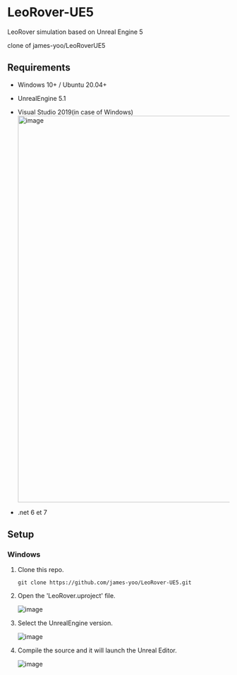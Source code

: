 # LeoRover-UE5
LeoRover simulation based on Unreal Engine 5

clone of james-yoo/LeoRoverUE5

## Requirements
- Windows 10+ / Ubuntu 20.04+
- UnrealEngine 5.1
- Visual Studio 2019(in case of Windows)
  <img width="877" alt="image" src="https://github.com/user-attachments/assets/56efa34e-197d-47da-b7a4-e2d28fe3606d">

- .net 6 et 7

## Setup
### Windows
1. Clone this repo.
   ```
   git clone https://github.com/james-yoo/LeoRover-UE5.git
   ```
2. Open the 'LeoRover.uproject' file.

   ![image](https://user-images.githubusercontent.com/23667624/156864314-4f1ccff0-b4ea-4863-b55c-f780d61b4dd5.png)
3. Select the UnrealEngine version.

   ![image](https://user-images.githubusercontent.com/23667624/156864359-c296e9e5-e92d-4400-be92-4f7e5b34c3d5.png)
4. Compile the source and it will launch the Unreal Editor.

   ![image](https://user-images.githubusercontent.com/23667624/156864395-8adb916b-9b74-45a6-b31d-0235a2a7327f.png)
